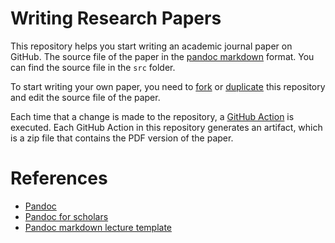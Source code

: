# Writing Research Papers

This repository helps you start writing an academic journal paper on GitHub. The source file of the paper in the [pandoc markdown](https://pandoc.org/) format. You can find the source file in the `src` folder. 

To start writing your own paper, you need to [fork](https://help.github.com/en/github/getting-started-with-github/fork-a-repo) or [duplicate](https://www.google.com/url?q=https://help.github.com/en/github/creating-cloning-and-archiving-repositories/duplicating-a-repository&sa=D&source=hangouts&ust=1593481654987000&usg=AFQjCNEF6XgKQPH1OWIo4tXauEfwFLlkGA) this repository and edit the source file of the paper. 

Each time that a change is made to the repository, a [GitHub Action](https://help.github.com/en/actions) is executed. Each GitHub Action in this repository generates an artifact, which is a zip file that contains the PDF version of the paper.

# References
* [Pandoc](https://pandoc.org/)
* [Pandoc for scholars](https://pandoc-scholar.github.io/)
* [Pandoc markdown lecture template](https://github.com/cagix/pandoc-lecture)
